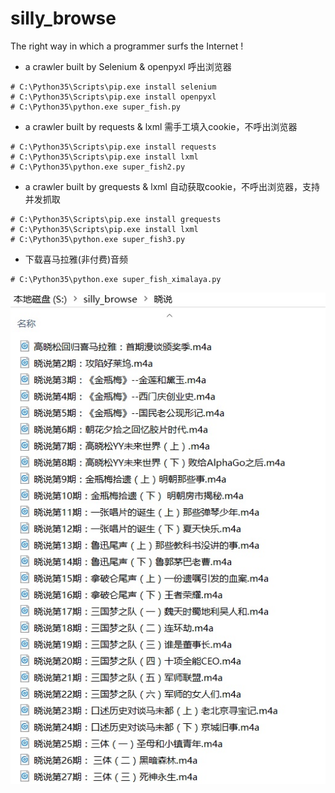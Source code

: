 # silly_browse
The right way in which a programmer surfs the Internet !


* a crawler built by Selenium & openpyxl	呼出浏览器
```
# C:\Python35\Scripts\pip.exe install selenium
# C:\Python35\Scripts\pip.exe install openpyxl
# C:\Python35\python.exe super_fish.py
```

* a crawler built by requests & lxml	需手工填入cookie，不呼出浏览器
```
# C:\Python35\Scripts\pip.exe install requests
# C:\Python35\Scripts\pip.exe install lxml
# C:\Python35\python.exe super_fish2.py
```

* a crawler built by grequests & lxml	自动获取cookie，不呼出浏览器，支持并发抓取
```
# C:\Python35\Scripts\pip.exe install grequests
# C:\Python35\Scripts\pip.exe install lxml
# C:\Python35\python.exe super_fish3.py
```

* 下载喜马拉雅(非付费)音频
```
# C:\Python35\python.exe super_fish_ximalaya.py
```
![](https://raw.githubusercontent.com/chuanwang66/silly_browse/master/resources/super_fish_ximalaya.jpg)